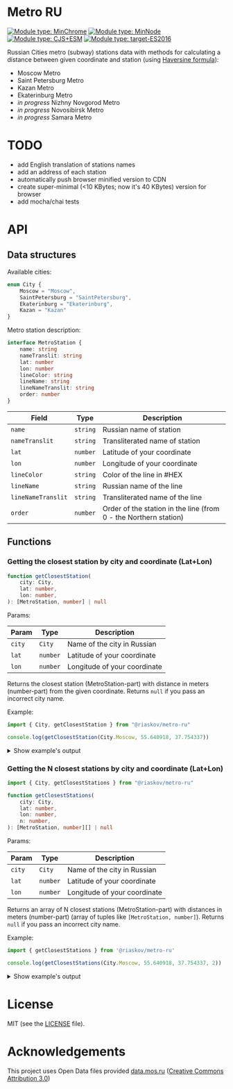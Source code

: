 # Metro RU
[![Module type: MinChrome](https://img.shields.io/badge/MinChromeVersion-Chrome%2051-brightgreen)]()
[![Module type: MinNode](https://img.shields.io/badge/MinNodeVersion-Node.js%2016.17-brightgreen)]()
[![Module type: CJS+ESM](https://img.shields.io/badge/module%20type-cjs%2Besm-brightgreen)]()
[![Module type: target-ES2016](https://img.shields.io/badge/target-ES2016-brightgreen)]()


Russian Cities metro (subway) stations data with methods 
for calculating a distance between given coordinate and station (using [Haversine formula](https://en.wikipedia.org/wiki/Haversine_formula)):
- Moscow Metro
- Saint Petersburg Metro
- Kazan Metro
- Ekaterinburg Metro
- *in progress* Nizhny Novgorod Metro
- *in progress* Novosibirsk Metro
- *in progress* Samara Metro

# TODO

- add English translation of stations names
- add an address of each station
- automatically push browser minified version to CDN
- create super-minimal (<10 KBytes; now it's 40 KBytes) version for browser
- add mocha/chai tests

# API

## Data structures

Available cities:
```typescript
enum City {
    Moscow = "Moscow",
    SaintPetersburg = "SaintPetersburg",
    Ekaterinburg = "Ekaterinburg",
    Kazan = "Kazan"
}
```

Metro station description:
```typescript
interface MetroStation {
    name: string
    nameTranslit: string
    lat: number
    lon: number
    lineColor: string
    lineName: string
    lineNameTranslit: string
    order: number
}
```
| Field              | Type     | Description                                                      |
|--------------------|----------|------------------------------------------------------------------|
| `name`             | `string` | Russian name of station                                          |
| `nameTranslit`     | `string` | Transliterated name of station                                   |
| `lat`              | `number` | Latitude of your coordinate                                      |
| `lon`              | `number` | Longitude of your coordinate                                     |
| `lineColor`        | `string` | Color of the line in #HEX                                        |
| `lineName`         | `string` | Russian name of the line                                         |
| `lineNameTranslit` | `string` | Transliterated name of the line                                  |
| `order`            | `number` | Order of the station in the line (from 0 - the Northern station) |



## Functions

### Getting the closest station by city and coordinate (Lat+Lon)

```typescript
function getClosestStation(
    city: City,
    lat: number,
    lon: number,
): [MetroStation, number] | null
```
Params: 

| Param  | Type     | Description                  |
|--------|----------|------------------------------|
| `city` | `City`   | Name of the city in Russian  |
| `lat`  | `number` | Latitude of your coordinate  |
| `lon`  | `number` | Longitude of your coordinate | 

Returns the closest station (MetroStation-part) with distance in meters (number-part) from the given coordinate.
Returns `null` if you pass an incorrect city name.

Example:
```typescript
import { City, getClosestStation } from "@riaskov/metro-ru"

console.log(getClosestStation(City.Moscow, 55.640918, 37.754337))
```

<details>
  <summary>Show example's output</summary>

  ```typescript
[
    {
        name: 'Алма-Атинская',
        nameTranslit: 'Alma-Atinskaya',
        lat: 55.63349,
        lon: 37.765678, 
        lineColor: '#4FB04F',
        lineName: 'Замоскворецкая',
        lineNameTranslit: 'Zamoskvoretskaya',
        order: 21
    },
    1090
]

```  
</details>


### Getting the N closest stations by city and coordinate (Lat+Lon)

```typescript
import { City, getClosestStations } from "@riaskov/metro-ru"

function getClosestStations(
    city: City,
    lat: number,
    lon: number,
    n: number,
): [MetroStation, number][] | null
```
Params:

| Param  | Type     | Description                  |
|--------|----------|------------------------------|
| `city` | `City`   | Name of the city in Russian  |
| `lat`  | `number` | Latitude of your coordinate  |
| `lon`  | `number` | Longitude of your coordinate | 

Returns an array of N closest stations (MetroStation-part) with distances in meters (number-part)
(array of tuples like `[MetroStation, number]`). 
Returns `null` if you pass an incorrect city name.

Example:
```typescript
import { getClosestStations } from '@riaskov/metro-ru'

console.log(getClosestStations(City.Moscow, 55.640918, 37.754337, 2))
```

<details>
  <summary>Show example's output</summary>

```typescript
[
  [
    {
      name: 'Алма-Атинская',
      nameTranslit: 'Alma-Atinskaya', 
      lat: 55.63349,
      lon: 37.765678,
      lineColor: '#4FB04F',
      lineName: 'Замоскворецкая',
      lineNameTranslit: 'Zamoskvoretskaya',
      order: 21
    },
    1090
  ],
  [
    {
      name: 'Марьино',
      nameTranslit: 'Marino',
      lat: 55.649158,
      lon: 37.743844,
      lineColor: '#BED12C',
      lineName: 'Люблинско-Дмитровская',
      lineNameTranslit: 'Lyublinsko-Dmitrovskaya',
      order: 16
    },
    1128
  ]
]
```  
</details>

# License

MIT (see the [LICENSE](LICENSE) file).

# Acknowledgements

This project uses Open Data files provided [data.mos.ru](https://data.mos.ru/opendata/7704786030-stantsii-moskovskogo-metropolitena) ([Creative Commons Attribution 3.0](https://creativecommons.org/licenses/by/3.0/deed.en))